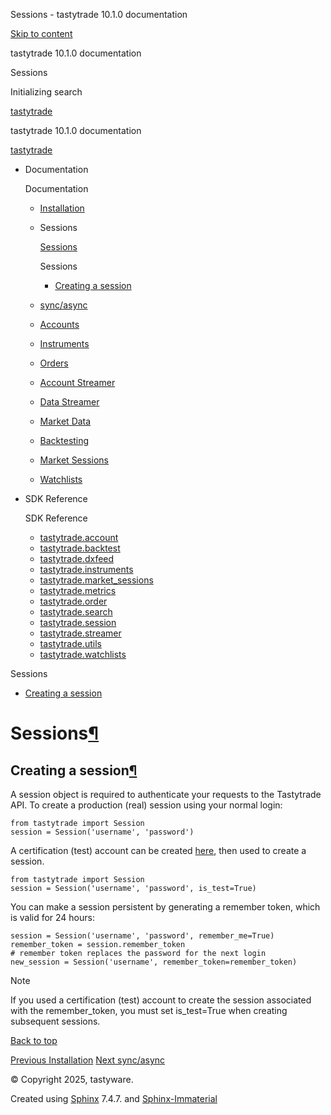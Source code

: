 Sessions - tastytrade 10.1.0 documentation







[Skip to content](sessions.html#creating-a-session)

tastytrade 10.1.0 documentation

Sessions






Initializing search

[tastytrade](https://github.com/tastyware/tastytrade "Go to repository")

tastytrade 10.1.0 documentation

[tastytrade](https://github.com/tastyware/tastytrade "Go to repository")

* Documentation




  Documentation
  + [Installation](installation.html)
  + Sessions

    [Sessions](sessions.html#)



    Sessions
    - [Creating a session](sessions.html#creating-a-session)
  + [sync/async](sync-async.html)
  + [Accounts](accounts.html)
  + [Instruments](instruments.html)
  + [Orders](orders.html)
  + [Account Streamer](account-streamer.html)
  + [Data Streamer](data-streamer.html)
  + [Market Data](market-data.html)
  + [Backtesting](backtest.html)
  + [Market Sessions](market-sessions.html)
  + [Watchlists](watchlists.html)
* SDK Reference




  SDK Reference
  + [tastytrade.account](api/account.html)
  + [tastytrade.backtest](api/backtesting.html)
  + [tastytrade.dxfeed](api/dxfeed.html)
  + [tastytrade.instruments](api/instruments.html)
  + [tastytrade.market\_sessions](api/market-sessions.html)
  + [tastytrade.metrics](api/metrics.html)
  + [tastytrade.order](api/order.html)
  + [tastytrade.search](api/search.html)
  + [tastytrade.session](api/session.html)
  + [tastytrade.streamer](api/streamer.html)
  + [tastytrade.utils](api/utils.html)
  + [tastytrade.watchlists](api/watchlists.html)

Sessions

* [Creating a session](sessions.html#creating-a-session)

# Sessions[¶](sessions.html#sessions "Link to this heading")

## Creating a session[¶](sessions.html#creating-a-session "Link to this heading")

A session object is required to authenticate your requests to the Tastytrade API.
To create a production (real) session using your normal login:

```
from tastytrade import Session
session = Session('username', 'password')

```

A certification (test) account can be created [here](https://developer.tastytrade.com/sandbox/), then used to create a session.

```
from tastytrade import Session
session = Session('username', 'password', is_test=True)

```

You can make a session persistent by generating a remember token, which is valid for 24 hours:

```
session = Session('username', 'password', remember_me=True)
remember_token = session.remember_token
# remember token replaces the password for the next login
new_session = Session('username', remember_token=remember_token)

```

Note

If you used a certification (test) account to create the session associated with the remember\_token, you must set is\_test=True when creating subsequent sessions.

[Back to top](sessions.html#)


[Previous
Installation](installation.html)
[Next
sync/async](sync-async.html)

© Copyright 2025, tastyware.

Created using
[Sphinx](https://www.sphinx-doc.org/)
7.4.7.
and
[Sphinx-Immaterial](https://github.com/jbms/sphinx-immaterial/)